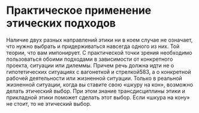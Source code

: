 # Практическое применение этических подходов

Наличие двух разных направлений этики ни в коем случае не означает, что нужно выбрать и придерживаться навсегда одного из них. Той теории, что вам импонирует. С практической точки зрения необходимо пользоваться обоими подходами в зависимости от конкретного проекта, ситуации или дилеммы. Причем речь должна идти не о гипотетических ситуациях с вагонеткой и стрелкой583, а о конкретной рабочей деятельности или жизненной ситуации. Только в реальной жизненной ситуации, когда вы ставите свою «шкуру на кон», возможно делать этический выбор. При этом знание трансдисциплины этики и прикладной этики поможет сделать этот выбор. Если «шкура на кону» не стоит, то не этический выбор.
